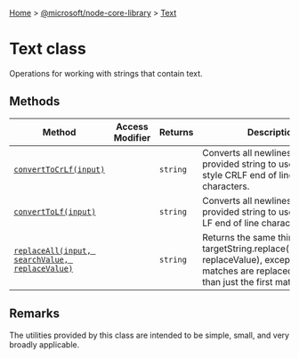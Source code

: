 [Home](./index) &gt; [@microsoft/node-core-library](./node-core-library.md) &gt; [Text](./node-core-library.text.md)

# Text class

Operations for working with strings that contain text.

## Methods

|  Method | Access Modifier | Returns | Description |
|  --- | --- | --- | --- |
|  [`convertToCrLf(input)`](./node-core-library.text.converttocrlf.md) |  | `string` | Converts all newlines in the provided string to use Windows-style CRLF end of line characters. |
|  [`convertToLf(input)`](./node-core-library.text.converttolf.md) |  | `string` | Converts all newlines in the provided string to use Unix-style LF end of line characters. |
|  [`replaceAll(input, searchValue, replaceValue)`](./node-core-library.text.replaceall.md) |  | `string` | Returns the same thing as targetString.replace(searchValue, replaceValue), except that all matches are replaced, rather than just the first match. |

## Remarks

The utilities provided by this class are intended to be simple, small, and very broadly applicable.
